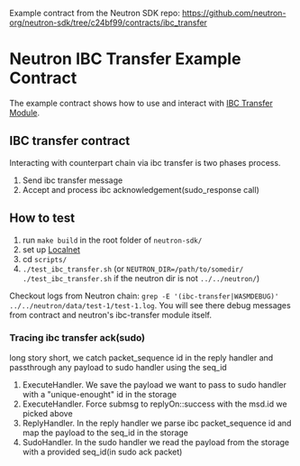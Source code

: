 Example contract from the Neutron SDK repo: 
https://github.com/neutron-org/neutron-sdk/tree/c24bf99/contracts/ibc_transfer

# Neutron IBC Transfer Example Contract

The example contract shows how to use and interact with [IBC Transfer Module](https://docs.neutron.org/neutron/modules/transfer/overview).

## IBC transfer contract

Interacting with counterpart chain via ibc transfer is two phases process.
1. Send ibc transfer message
2. Accept and process ibc acknowledgement(sudo_response call)

## How to test

1. run `make build` in the root folder of `neutron-sdk/`
2. set up [Localnet](https://docs.neutron.org/neutron/build-and-run/localnet)
3. cd `scripts/`
4. `./test_ibc_transfer.sh` (or `NEUTRON_DIR=/path/to/somedir/ ./test_ibc_transfer.sh` if the neutron dir is not `../../neutron/`)

Checkout logs from Neutron chain: `grep -E '(ibc-transfer|WASMDEBUG)' ../../neutron/data/test-1/test-1.log`.
You will see there debug messages from contract and neutron's ibc-transfer module itself.

### Tracing ibc transfer ack(sudo)
long story short, we catch packet_sequence id in the reply handler and passthrough any payload to sudo handler using the seq_id

1) ExecuteHandler. We save the payload we want to pass to sudo handler with a "unique-enought" id in the storage
2) ExecuteHandler. Force submsg to replyOn::success with the msd.id we picked above
3) ReplyHandler. In the reply handler we parse ibc packet_sequence id and map the payload to the seq_id in the storage
4) SudoHandler. In the sudo handler we read the payload from the storage with a provided seq_id(in sudo ack packet)
